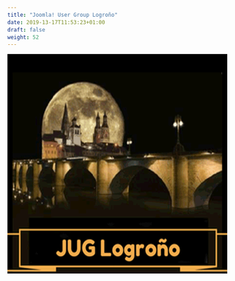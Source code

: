 ```yaml
---
title: "Joomla! User Group Logroño"
date: 2019-13-17T11:53:23+01:00
draft: false
weight: 52
---
```

<a href="https://community.joomla.org/user-groups/europe/spain/932-grupo-de-usuarios-joomla-de-logro-o.html">![juglogrono](/img/juglogrono.png)</a>

<div class="social">

<a href="https://community.joomla.org/user-groups/europe/spain/932-grupo-de-usuarios-joomla-de-logro-o.html">
    <i class="fa fa-globe"></i>
</a>

  <a href="https://www.facebook.com/groups/juglogrono/"> 
    <i class="fa fa-facebook"></i>
</a>

</div>
